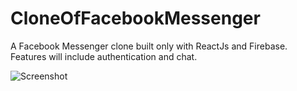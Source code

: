 # CloneOfFacebookMessenger
A Facebook Messenger clone built only with ReactJs and Firebase. Features will include authentication and chat.

![Screenshot]("/AppScreenshot.PNG")

